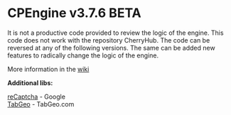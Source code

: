 # CPEngine v3.7.6 BETA
It is not a productive code provided to review the logic of the engine. This code does not work with the repository CherryHub.
The code can be reversed at any of the following versions. The same can be added new features to radically change the logic of the engine.

More information in the [wiki](https://github.com/CodeBurgerINT/CherryPie-Engine/wiki)

<b>Additional libs:</b>

[reCaptcha](https://www.google.com/recaptcha/intro/index.html) - Google<br>
[TabGeo](http://tabgeo.com/) - TabGeo.com
